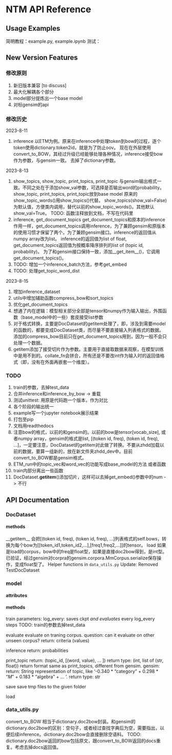 # NTM API Reference
## Usage Examples
简明教程：example.py, example.ipynb
测试：

## New Version Features
### 修改原则
1. 新旧版本兼容 [to discuss]
2. 最大化解耦各个部分
3. model部分提炼出一个base model
4. 对标gensim的api

### 修改历史
2023-8-11
1. inference
   以ETM为例。原来在inference中处理token到bow的过程，逐个token使用dictionary.token2id，就是为了防止oov。
   现在在外层使用convert_to_BOW，其经过升级已经能够处理各种情况，inference接受bow作为参数，与gensim一致。
   去掉了dictionary参数。

2023-8-13
1. show_topics, show_topic, print_topics, print_topic
    与gensim输出格式一致。不同之处在于添加show_val参数，可选择是否输出word的probability。
    show_topic, print_topics, print_topic放到base model
    原来的show_topic_words()用show_topics()代替。
    show_topics(show_val=False)为默认值，方便类内调用，替代以前的show_topic_words()。其他默认show_val=True。
    TODO: 函数注释放到文档，不写在代码里
2. inference, get_document_topics
   get_document_topics和原本的inference作用一样，get_document_topics调用inference，为了兼顾gensim和原版本的使用习惯才保留了两个。为了兼顾gensim接口。inference的返回值从numpy array改为list。
   inference的返回值为list of float, get_document_topics返回值为按概率降序排列的list of (topic id, probability)。
   为了和gensim接口保持一致，添加__get_item__()，它调用get_document_topics()。
3. TODO: 增加一个inference_batch方法，参考get_embed
4. TODO: 处理get_topic_word_dist

2023-8-15
1. 增加inference_dataset
2. utils中增加辅助函数compress_bow和sort_topics
3. 优化get_document_topics
4. 想通了内在逻辑：模型相关部分全部是tensor和numpy作为输入输出，外围函数（base_model中的一些）套皮接受list参数
5. 对于格式转换，主要是DocDataset的getitem处理了，即，涉及到需要model的函数的，都要变成DocDataset类，而尽量不要直接输入列表格式的数据。添加的compress_bow目前只在get_document_topics用到，因为一般不会只处理一个数据。
6. getitem添加了接受切片作为参数。主要用于直接取数据来观察，在模型训练中是用不到的。collate_fn会拼合，所有还是不要改int作为输入时的返回值格式（即，没有在外面再嵌套一个维度）。

### TODO
1. train的参数，去掉test_data
2. 合并inference和inference_by_bow -> 重载
3. 测试unittest: 用原是代码跑一个版本，作为对比
4. 各个阶段的输出统一
5. example写一个jupyter notebook展示结果
6. 打包至pip
7. 文档用readthedocs
8. 注意bow的格式，以前的和gensim的。以前的bow是tensor\[vocab_size\], 或者numpy array，gensim的格式是list, [(token id, freq), (token id, freq), ...]，一定要注意，DocDataset的getitem对此做了转换。不要从zhdd加载以前的数据，要算一组新的，放在新文件夹zhdd_dev中。目前convert_to_BOW都是gensim格式。
9. ETM_run中的topic_vec和word_vec的功能写成base_model的方法 或者函数
10. train内部分离出一些函数
11. DocDataset.__getitem__()添加切片，这样可以去掉get_embed()参数中的num -> 不行

## API Documentation
### DocDataset
#### methods
\_\_getitem\_\_
    会把[(token id, freq), (token id, freq), ...]列表格式的self.bows，转换为每个bow为\[\[token_id1,token_id2,...\],\[freq1,freq2,...\]\]的tensor。
load
    如果是load的corpus，bow中的freq是float型，如果是直接doc2bow得到，是int型。已验证，经过gensim对corpra的gensim.corpora.MmCorpus.serialize保存操作，变成float型了。
Helper functions in `data_utils.py`
Update: Removed TestDocDataset

### model
#### attributes

#### methods
train
    parameters:
        log_every: saves ckpt *and evaluates* every log_every steps
    TODO: train的参数去掉test_data

evaluate
    evaluate on traning corpus. question: can it evaluate on other unseen corpus?
    return: criteria (values)

inference
    return: probabilities

print_topic
    return: (topic_id, [(word, value), … ])
    return type: (int, list of (str, float))
    return format same as print_topics, different from gensim.
    gensim:
    return: String representation of topic, like ‘-0.340 * “category” + 0.298 * “$M$” + 0.183 * “algebra” + … ‘.
    return type: str

save
    save tmp files to the given folder

load

### data_utils.py
convert_to_BOW
    相当于dictionary.doc2bow封装。和gensim的dictionary.doc2bow的区别：空句子，或者经过查找字典后为空，需要指出，以便后续inference。dictionary.doc2bow会直接删除空语料。
    TODO: dictionary.doc2bow返回的bow包括原文，跟convert_to_BOW返回的docs重复。考虑去掉docs返回值。
